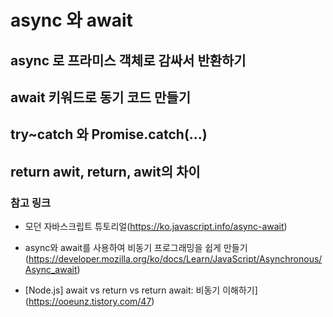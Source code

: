 #  async 와 await

## async 로 프라미스 객체로 감싸서 반환하기



## await 키워드로 동기 코드 만들기



## try~catch 와 Promise.catch(...)



## return awit, return, awit의 차이



### 참고 링크

* 모던 자바스크립트 튜토리얼(https://ko.javascript.info/async-await)

* async와 await를 사용하여 비동기 프로그래밍을 쉽게 만들기(https://developer.mozilla.org/ko/docs/Learn/JavaScript/Asynchronous/Async_await)

* [Node.js] await vs return vs return await: 비동기 이해하기](https://ooeunz.tistory.com/47)
